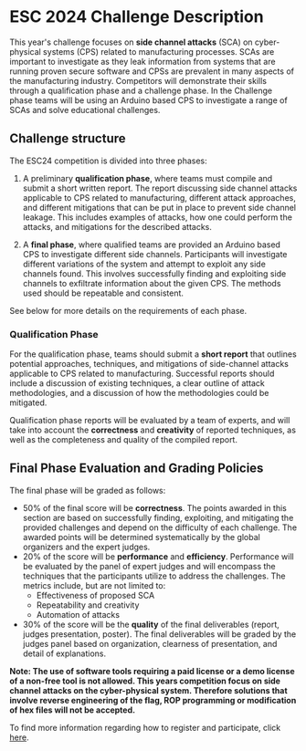 ESC 2024 Challenge Description
==============================

This year's challenge focuses on **side channel attacks** (SCA) on cyber-physical systems (CPS) related to manufacturing processes. SCAs are important to investigate as they leak information from systems that are running proven secure software and CPSs are prevalent in many aspects of the manufacturing industry. Competitors will demonstrate their skills through a qualification phase and a challenge phase. In the Challenge phase teams will be using an Arduino based CPS to investigate a range of SCAs and solve educational challenges.

## Challenge structure

The ESC24 competition is divided into three phases:

1. A preliminary **qualification phase**, where teams must compile and submit a short written report. The report discussing side channel attacks applicable to CPS related to manufacturing, different attack approaches, and different mitigations that can be put in place to prevent side channel leakage. This includes examples of attacks, how one could perform the attacks, and mitigations for the described attacks.


2. A **final phase**, where qualified teams are provided an Arduino based CPS to investigate different side channels. Participants will investigate different variations of the system and attempt to exploit any side channels found. This involves successfully finding and exploiting side channels to exfiltrate information about the given CPS. The methods used should be repeatable and consistent.


See below for more details on the requirements of each phase.


### Qualification Phase

For the qualification phase, teams should submit a **short report** that outlines potential approaches, techniques, and mitigations of side-channel attacks applicable to CPS related to manufacturing. Successful reports should include a discussion of existing techniques, a clear outline of attack methodologies, and a discussion of how the methodologies could be mitigated.

Qualification phase reports will be evaluated by a team of experts, and will take into account the **correctness** and **creativity** of reported techniques, as well as the completeness and quality of the compiled report.

## Final Phase Evaluation and Grading Policies

The final phase will be graded as follows:
- 50% of the final score will be **correctness**. The points awarded in this section are based on successfully finding, exploiting, and  mitigating the provided challenges and depend on the difficulty of each challenge. The awarded points will be determined systematically by the global organizers and the expert judges.
- 20% of the score will be **performance** and **efficiency**. Performance will be evaluated by the panel of expert judges and will encompass the techniques that the participants utilize to address the challenges. The metrics include, but are not limited to:
    - Effectiveness of proposed SCA
    - Repeatability and creativity
    - Automation of attacks
- 30% of the score will be the **quality** of the final deliverables (report, judges presentation, poster). The final deliverables will be graded by the judges panel based on organization, clearness of presentation, and detail of explanations.

 **Note:
 The use of software tools requiring a paid license or a demo license of a non-free tool is not allowed.
 This years competition focus on side channel attacks on the cyber-physical system. Therefore solutions that involve reverse engineering of the flag, ROP programming or modification of hex files will not be accepted.**


<!--You can refer to the [deliverables page](deliverables.md) for more details on the qualification and final phase deliverables, and the [Final Phase page](Final_Phase.md) for details about how to get started with this year's challenges.  -->

To find more information regarding how to register and participate, click [here](logistics.md).
